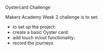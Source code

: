 Oystercard Challenge

Makers Academy Week 2 challenge is to set:
 - to set up the project:
 - create a basic Oyster card:
 - add touch in/out functionality:
 - record the journeys
